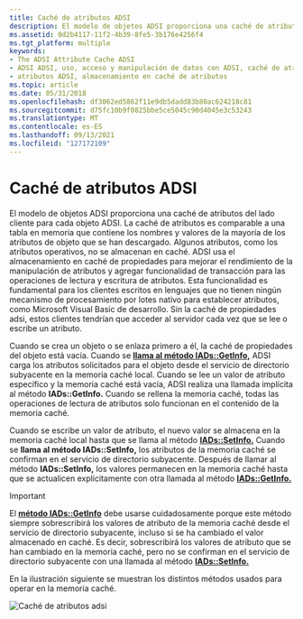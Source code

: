 ```yaml
---
title: Caché de atributos ADSI
description: El modelo de objetos ADSI proporciona una caché de atributos del lado cliente para cada objeto ADSI.
ms.assetid: 0d2b4117-11f2-4b39-8fe5-3b176e4256f4
ms.tgt_platform: multiple
keywords:
- The ADSI Attribute Cache ADSI
- ADSI ADSI, uso, acceso y manipulación de datos con ADSI, caché de atributos
- atributos ADSI, almacenamiento en caché de atributos
ms.topic: article
ms.date: 05/31/2018
ms.openlocfilehash: df3062ed5862f11e9db5dadd83b80ac624218c81
ms.sourcegitcommit: d75fc10b9f0825bbe5ce5045c90d4045e3c53243
ms.translationtype: MT
ms.contentlocale: es-ES
ms.lasthandoff: 09/13/2021
ms.locfileid: "127172109"
---
```

# <a name="the-adsi-attribute-cache"></a>Caché de atributos ADSI

El modelo de objetos ADSI proporciona una caché de atributos del lado cliente para cada objeto ADSI. La caché de atributos es comparable a una tabla en memoria que contiene los nombres y valores de la mayoría de los atributos de objeto que se han descargado. Algunos atributos, como los atributos operativos, no se almacenan en caché. ADSI usa el almacenamiento en caché de propiedades para mejorar el rendimiento de la manipulación de atributos y agregar funcionalidad de transacción para las operaciones de lectura y escritura de atributos. Esta funcionalidad es fundamental para los clientes escritos en lenguajes que no tienen ningún mecanismo de procesamiento por lotes nativo para establecer atributos, como Microsoft Visual Basic de desarrollo. Sin la caché de propiedades adsi, estos clientes tendrían que acceder al servidor cada vez que se lee o escribe un atributo.

Cuando se crea un objeto o se enlaza primero a él, la caché de propiedades del objeto está vacía. Cuando se [**llama al método IADs::GetInfo,**](/windows/desktop/api/Iads/nf-iads-iads-getinfo) ADSI carga los atributos solicitados para el objeto desde el servicio de directorio subyacente en la memoria caché local. Cuando se lee un valor de atributo específico y la memoria caché está vacía, ADSI realiza una llamada implícita al método **IADs::GetInfo.** Cuando se rellena la memoria caché, todas las operaciones de lectura de atributos solo funcionan en el contenido de la memoria caché.

Cuando se escribe un valor de atributo, el nuevo valor se almacena en la memoria caché local hasta que se llama al método [**IADs::SetInfo.**](/windows/desktop/api/Iads/nf-iads-iads-setinfo) Cuando se **llama al método IADs::SetInfo,** los atributos de la memoria caché se confirman en el servicio de directorio subyacente. Después de llamar al método **IADs::SetInfo,** los valores permanecen en la memoria caché hasta que se actualicen explícitamente con otra llamada al método [**IADs::GetInfo.**](/windows/desktop/api/Iads/nf-iads-iads-getinfo)

> [!IMPORTANT]
> El [**método IADs::GetInfo**](/windows/desktop/api/Iads/nf-iads-iads-getinfo) debe usarse cuidadosamente porque este método siempre sobrescribirá los valores de atributo de la memoria caché desde el servicio de directorio subyacente, incluso si se ha cambiado el valor almacenado en caché. Es decir, sobrescribirá los valores de atributo que se han cambiado en la memoria caché, pero no se confirman en el servicio de directorio subyacente con una llamada al método [**IADs::SetInfo.**](/windows/desktop/api/Iads/nf-iads-iads-setinfo)

 

En la ilustración siguiente se muestran los distintos métodos usados para operar en la memoria caché.

![Caché de atributos adsi](images/ds2propc.png)

 

 




